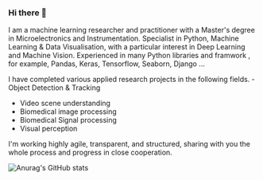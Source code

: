 ### Hi there 👋

I am a machine learning researcher and practitioner with a Master's degree in Microelectronics and Instrumentation. Specialist in Python, Machine Learning & Data Visualisation, with a particular interest in Deep Learning and Machine Vision. Experienced in many Python libraries and framwork , for example, Pandas, Keras, Tensorflow, Seaborn, Django ...

 I have completed various applied research projects in the following fields.
-Object Detection & Tracking
- Video scene understanding
- Biomedical image processing
- Biomedical Signal processing
- Visual perception

I'm working highly agile, transparent, and structured, sharing with you the whole process and progress in close cooperation.

![Anurag's GitHub stats](https://github-readme-stats.vercel.app/api?username=mechlya&show_icons=true&theme=merko)
